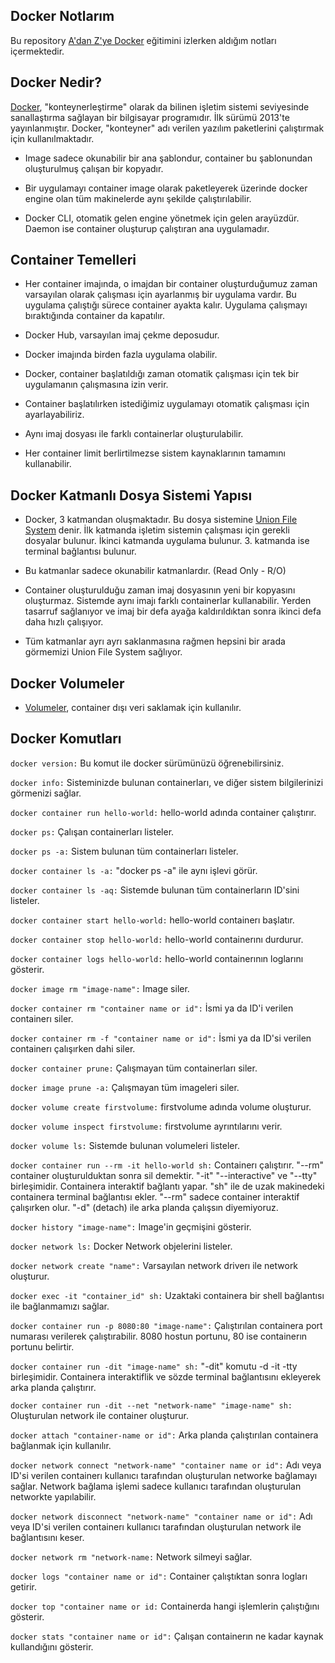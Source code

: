 ## Docker Notlarım
Bu repository [A'dan Z'ye Docker](https://www.udemy.com/course/adan-zye-docker "A'dan Z'ye Docker") eğitimini izlerken aldığım notları içermektedir. 

## Docker Nedir?

[Docker](https://tr.wikipedia.org/wiki/Docker "Docker"), "konteynerleştirme" olarak da bilinen işletim sistemi seviyesinde sanallaştırma sağlayan bir bilgisayar programıdır. İlk sürümü 2013'te yayınlanmıştır. Docker, "konteyner" adı verilen yazılım paketlerini çalıştırmak için kullanılmaktadır. 

* Image sadece okunabilir bir ana şablondur, container bu şablonundan oluşturulmuş çalışan bir kopyadır.

* Bir uygulamayı container image olarak paketleyerek üzerinde docker engine olan tüm makinelerde aynı şekilde çalıştırılabilir. 

* Docker CLI, otomatik gelen engine yönetmek için gelen arayüzdür. Daemon ise container oluşturup çalıştıran ana uygulamadır. 

## Container Temelleri
* Her container imajında, o imajdan bir container oluşturduğumuz zaman varsayılan olarak çalışması için ayarlanmış bir uygulama vardır. Bu uygulama çalıştığı sürece container ayakta kalır. Uygulama çalışmayı bıraktığında container da kapatılır.

* Docker Hub, varsayılan imaj çekme deposudur. 

* Docker imajında birden fazla uygulama olabilir.

* Docker, container başlatıldığı zaman otomatik çalışması için tek bir uygulamanın çalışmasına izin verir.

* Container başlatılırken istediğimiz uygulamayı otomatik çalışması için ayarlayabiliriz.

* Aynı imaj dosyası ile farklı containerlar oluşturulabilir. 

* Her container limit berlirtilmezse sistem kaynaklarının tamamını kullanabilir. 

## Docker Katmanlı Dosya Sistemi Yapısı

* Docker, 3 katmandan oluşmaktadır. Bu dosya sistemine [Union File System](https://en.wikipedia.org/wiki/UnionFS "Union File System") denir. İlk katmanda işletim sistemin çalışması için gerekli dosyalar bulunur. İkinci katmanda uygulama bulunur. 3. katmanda ise terminal bağlantısı bulunur.

* Bu katmanlar sadece okunabilir katmanlardır. (Read Only - R/O)

* Container oluşturulduğu zaman imaj dosyasının yeni bir kopyasını oluşturmaz. Sistemde aynı imajı farklı containerlar kullanabilir. Yerden tasarruf sağlanıyor ve imaj bir defa ayağa kaldırıldıktan sonra ikinci defa daha hızlı çalışıyor. 

* Tüm katmanlar ayrı ayrı saklanmasına rağmen hepsini bir arada görmemizi Union File System sağlıyor. 

## Docker Volumeler

* [Volumeler](https://docs.docker.com/storage/volumes/ "Volume"), container dışı veri saklamak için kullanılır. 

## Docker Komutları 

`docker version:` Bu komut ile docker sürümünüzü öğrenebilirsiniz. 

`docker info:` Sisteminizde bulunan containerları, ve diğer sistem bilgilerinizi görmenizi sağlar. 

`docker container run hello-world:` hello-world adında container çalıştırır. 

`docker ps:` Çalışan containerları listeler.

`docker ps -a:` Sistem bulunan tüm containerları listeler. 

`docker container ls -a:` "docker ps -a" ile aynı işlevi görür.

`docker container ls -aq:` Sistemde bulunan tüm containerların ID'sini listeler.

`docker container start hello-world:` hello-world containerı başlatır.

`docker container stop hello-world:` hello-world containerını durdurur.

`docker container logs hello-world:` hello-world containerının loglarını gösterir.

`docker image rm "image-name":` Image siler.

`docker container rm "container name or id":` İsmi ya da ID'i verilen containerı siler. 

`docker container rm -f "container name or id":` İsmi ya da ID'si verilen containerı çalışırken dahi siler. 

`docker container prune:` Çalışmayan tüm containerları siler. 

`docker image prune -a:` Çalışmayan tüm imageleri siler.

`docker volume create firstvolume:` firstvolume adında volume oluşturur. 

`docker volume inspect firstvolume:` firstvolume ayrıntılarını verir.

`docker volume ls:` Sistemde bulunan volumeleri listeler.

`docker container run --rm -it hello-world sh:` Containerı çalıştırır. "--rm" container oluşturulduktan sonra sil demektir. "-it" "--interactive" ve "--tty" birleşimidir. Containera interaktif bağlantı yapar. "sh" ile de uzak makinedeki containera terminal bağlantısı ekler. "--rm" sadece container interaktif çalışırken olur. "-d" (detach) ile arka planda çalışsın diyemiyoruz.

`docker history "image-name":` Image'in geçmişini gösterir. 

`docker network ls:` Docker Network objelerini listeler. 

`docker network create "name":` Varsayılan network driverı ile network oluşturur. 

`docker exec -it "container_id" sh:` Uzaktaki containera bir shell bağlantısı ile bağlanmamızı sağlar. 

`docker container run -p 8080:80 "image-name":` Çalıştırılan containera port numarası verilerek çalıştırabilir. 8080 hostun portunu, 80 ise containerın portunu belirtir. 

`docker container run -dit "image-name" sh:` "-dit" komutu -d -it -tty birleşimidir. Containera interaktiflik ve sözde terminal bağlantısını ekleyerek arka planda çalıştırır. 

`docker container run -dit --net "network-name" "image-name" sh:` Oluşturulan network ile container oluşturur. 

`docker attach "container-name or id":` Arka planda çalıştırılan containera bağlanmak için kullanılır. 

`docker network connect "network-name" "container name or id":` Adı veya ID'si verilen containerı kullanıcı tarafından oluşturulan networke bağlamayı sağlar. Network bağlama işlemi sadece kullanıcı tarafından oluşturulan networkte yapılabilir. 

`docker network disconnect "network-name" "container name or id":` Adı veya ID'si verilen containerı kullanıcı tarafından oluşturulan network ile bağlantısını keser. 

`docker network rm "network-name:` Network silmeyi sağlar. 

`docker logs "container name or id":` Container çalıştıktan sonra logları getirir. 

`docker top "container name or id:` Containerda hangi işlemlerin çalıştığını gösterir.

`docker stats "container name or id":` Çalışan containerın ne kadar kaynak kullandığını gösterir. 
